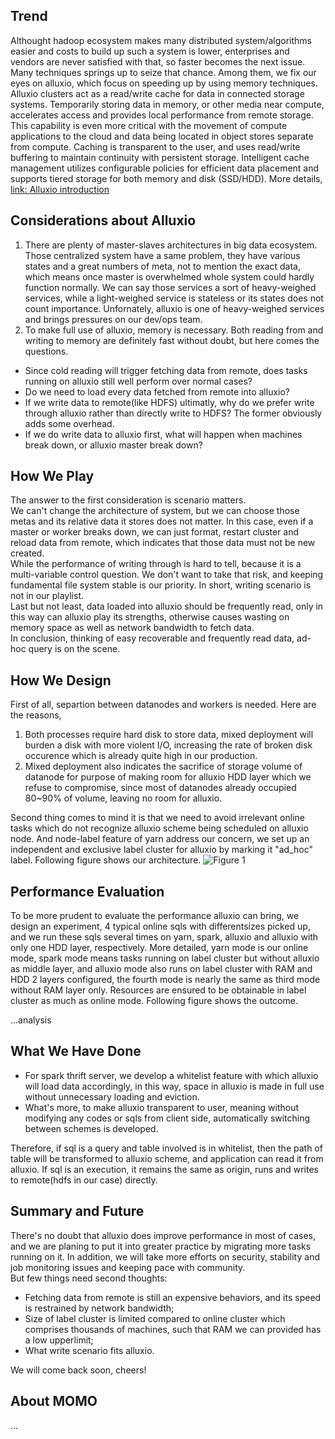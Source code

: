 ## Trend
Althought hadoop ecosystem makes many distributed system/algorithms easier and costs to build up such a system is lower, enterprises and vendors are never satisfied with that, so faster becomes the next issue. Many techniques springs up to seize that chance. Among them, we fix our eyes on alluxio, which focus on speeding up by using memory techniques.  
Alluxio clusters act as a read/write cache for data in connected storage systems. Temporarily storing data in memory, or other media near compute, accelerates access and provides local performance from remote storage. This capability is even more critical with the movement of compute applications to the cloud and data being located in object stores separate from compute. Caching is transparent to the user, and uses read/write buffering to maintain continuity with persistent storage. Intelligent cache management utilizes configurable policies for efficient data placement and supports tiered storage for both memory and disk (SSD/HDD). More details, [link: Alluxio introduction](https://alluxio.com/products)

## Considerations about Alluxio
1. There are plenty of master-slaves architectures in big data ecosystem. Those centralized system have a same problem, they have various states and a great numbers of meta, not to mention the exact data, which means once master is overwhelmed whole system could hardly function normally. We can say those services a sort of heavy-weighed services, while a light-weighed service is stateless or its states does not count importance. Unfornately, alluxio is one of heavy-weighed services and brings pressures on our dev/ops team.
2. To make full use of alluxio, memory is necessary. Both reading from and writing to memory are definitely fast without doubt, but here comes the questions.
* Since cold reading will trigger fetching data from remote, does tasks running on alluxio still well perform over normal cases?
* Do we need to load every data fetched from remote into alluxio?
* If we write data to remote(like HDFS) ultimatly, why do we prefer write through alluxio rather than directly write to HDFS? The former obviously adds some overhead.
* If we do write data to alluxio first, what will happen when machines break down, or alluxio master break down?

## How We Play
The answer to the first consideration is scenario matters.  
We can't change the architecture of system, but we can choose those metas and its relative data it stores does not matter. In this case, even if a master or worker breaks down, we can just format, restart cluster and reload data from remote, which indicates that those data must not be new created.  
While the performance of writing through is hard to tell, because it is a multi-variable control question. We don't want to take that risk, and keeping fundamental file system stable is our priority. In short, writing scenario is not in our playlist.  
Last but not least, data loaded into alluxio should be frequently read, only in this way can alluxio play its strengths, otherwise causes wasting on memory space as well as network bandwidth to fetch data.  
In conclusion, thinking of easy recoverable and frequently read data, ad-hoc query is on the scene.

## How We Design
First of all, separtion between datanodes and workers is needed. Here are the reasons,
1. Both processes require hard disk to store data, mixed deployment will burden a disk with more violent I/O, increasing the rate of broken disk occurence which is already quite high in our production.
2. Mixed deployment also indicates the sacrifice of storage volume of datanode for purpose of making room for alluxio HDD layer which we refuse to compromise, since most of datanodes already occupied 80~90% of volume, leaving no room for alluxio.  

Second thing comes to mind it is that we need to avoid irrelevant online tasks which do not recognize alluxio scheme being scheduled on alluxio node. And node-label feature of yarn address our concern, we set up an independent and exclusive label cluster for alluxio by marking it "ad_hoc" label.
Following figure shows our architecture.
![Figure 1](https://raw.githubusercontent.com/Reidddddd/reidddddd.github.io/master/assets/images/architecture.jpg)

## Performance Evaluation
To be more prudent to evaluate the performance alluxio can bring, we design an experiment, 4 typical online sqls with differentsizes picked up, and we run these sqls several times on yarn, spark, alluxio and alluxio with only one HDD layer, respectively. More detailed, yarn mode is our online mode, spark mode means tasks running on label cluster but without alluxio as middle layer, and alluxio mode also runs on label cluster with RAM and HDD 2 layers configured, the fourth mode is nearly the same as third mode without RAM layer only. Resources are ensured to be obtainable in label cluster as much as online mode. Following figure shows the outcome.

...analysis

## What We Have Done
* For spark thrift server, we develop a whitelist feature with which alluxio will load data accordingly, in this way, space in alluxio is made in full use without unnecessary loading and eviction.
* What's more, to make alluxio transparent to user, meaning without modifying any codes or sqls from client side, automatically switching between schemes is developed.  

Therefore, if sql is a query and table involved is in whitelist, then the path of table will be transformed to alluxio scheme, and application can read it from alluxio. If sql is an execution, it remains the same as origin, runs and writes to remote(hdfs in our case) directly.

## Summary and Future
There's no doubt that alluxio does improve performance in most of cases, and we are planing to put it into greater practice by migrating more tasks running on it. In addition, we will take more efforts on security, stability and job monitoring issues and keeping pace with community.  
But few things need second thoughts:
* Fetching data from remote is still an expensive behaviors, and its speed is restrained by network bandwidth;
* Size of label cluster is limited compared to online cluster which comprises thousands of machines, such that RAM we can provided has a low upperlimit;
* What write scenario fits alluxio.

We will come back soon, cheers!

## About MOMO
...
